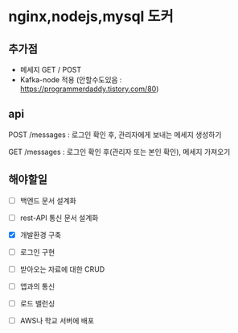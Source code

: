 # nginx,nodejs,mysql 도커


## 추가점
- 메세지 GET / POST
- Kafka-node 적용 (안할수도있음 : https://programmerdaddy.tistory.com/80)

## api
POST /messages : 로그인 확인 후, 관리자에게 보내는 메세지 생성하기


GET /messages : 로그인 확인 후(관리자 또는 본인 확인), 메세지 가져오기

## 해야할일
- [ ] 백엔드 문서 설계화
- [ ] rest-API 통신 문서 설계화
- [x] 개발환경  구축
- [ ] 로그인 구현 
- [ ] 받아오는 자료에 대한 CRUD
- [ ] 앱과의 통신
- [ ] 로드 밸런싱
- [ ] AWS나 학교 서버에 배포  


